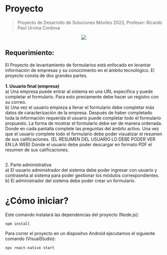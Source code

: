 # Proyecto
> Proyecto de Desarrollo de Soluciones Móviles 2023, Profesor: Ricardo Paul Urvina Cordova

<p align="center"><img src="https://i.postimg.cc/jdCK7Szw/React-Native-API.jpg"></p>  
<h2> Requerimiento:</h2>

El Proyecto de levantamiento de formularios está enfocado en levantar información de empresas y su conocimiento en el ámbito tecnológico. El proyecto consta de dos grandes partes.
<br><br>
**1. Usuario final (empresa)** 
<br>
a) Una empresa puede entrar al sistema en una URL específica y puede completar el formulario. Para esto previamente debe hacer un registro con su correo.
<br>
b) Una vez el usuario empieza a llenar el formulario debe completar más datos de caracterización de la empresa.
Después de haber completado toda la información requerida el usuario puede completar todo el formulario propuesto.
La forma de mostrar el formulario debe ser de manera ordenada. 
<br>
Donde en cada pantalla complete las preguntas del ámbito activo. Una vez que el usuario complete todo el formulario debe poder visualizar el resumen de sus calificaciones. (EL RESUMEN DEL USUARIO LO DEBE PODER VER EN LA WEB)
Donde el usuario debe poder descargar en formato PDF el resumen de sus calificaciones.

<br>
2. Parte administrativa 
<br>
a) El usuario administrador del sistema debe poder ingresar con usuario y contraseña al sistema para poder gestionar los módulos correspondientes.
<br>
b) El administrador del sistema debe poder crear un formulario.
</br>


# ¿Cómo iniciar?
Este comando instalará las dependencias del proyecto (Node.js):
```diff
npm install
```
Para correr el proyecto en un dispositvo Android ejecutamos el siguiente comando (VisualStudio):
```diff
npx react-native start
```


